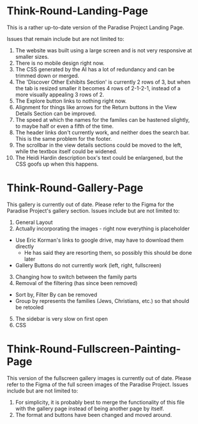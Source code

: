 # Think-Round-Landing-Page
 
This is a rather up-to-date version of the Paradise Project Landing Page.

Issues that remain include but are not limited to:
1. The website was built using a large screen and is not very responsive at smaller sizes.
2. There is no mobile design right now.
3. The CSS generated by the AI has a lot of redundancy and can be trimmed down or merged.
4. The 'Discover Other Exhibits Section' is currently 2 rows of 3, but when the tab is resized smaller it becomes 4 rows of 2-1-2-1, instead of a more visually appealing 3 rows of 2.
5. The Explore button links to nothing right now.
6. Alignment for things like arrows for the Return buttons in the View Details Section can be improved.
7. The speed at which the names for the familes can be hastened slightly, to maybe half or even a fifth of the time.
8. The header links don't currently work, and neither does the search bar. This is the same problem for the footer.
9. The scrollbar in the view details sections could be moved to the left, while the textbox itself could be widened.
10. The Heidi Hardin description box's text could be enlargened, but the CSS goofs up when this happens.

# Think-Round-Gallery-Page

This gallery is currently out of date. Please refer to the Figma for the Paradise Project's gallery section.
Issues include but are not limited to:

1. General Layout
2. Actually incorporating the images - right now everything is placeholder
  + Use Eric Korman's links to google drive, may have to download them directly
    + He has said they are resorting them, so possibly this should be done later
  + Gallery Buttons do not currently work (left, right, fullscreen)
3. Changing how to switch between the family parts
4. Removal of the filtering (has since been removed)
  + Sort by, Filter By can be removed
  + Group by represents the families (Jews, Christians, etc.) so that should be retooled
5. The sidebar is very slow on first open
6. CSS

# Think-Round-Fullscreen-Painting-Page

This version of the fullscreen gallery images is currently out of date. Please refer to the Figma of the full screen images of the Paradise Project.
Issues include but are not limited to:
1. For simplicity, it is probably best to merge the functionality of this file with the gallery page instead of being another page by itself.
2. The format and buttons have been changed and moved around.
